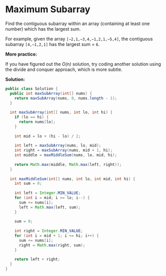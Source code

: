 # Maximum Subarray

Find the contiguous subarray within an array (containing at least one number) which has the largest sum.

For example, given the array `[−2,1,−3,4,−1,2,1,−5,4]`,
the contiguous subarray `[4,−1,2,1]` has the largest sum = `6`.

**More practice:**

If you have figured out the *O(n)* solution, try coding another solution using the divide and conquer approach, which is more subtle.

**Solution:**
```java
public class Solution {
  public int maxSubArray(int[] nums) {
    return maxSubArray(nums, 0, nums.length - 1);
  }
    
  int maxSubArray(int[] nums, int lo, int hi) {
    if (lo == hi) {
      return nums[lo];
    }
            
    int mid = lo + (hi - lo) / 2;
        
    int left = maxSubArray(nums, lo, mid);
    int right = maxSubArray(nums, mid + 1, hi);
    int middle = maxMiddleSum(nums, lo, mid, hi);
        
    return Math.max(middle, Math.max(left, right));
  }
    
  int maxMiddleSum(int[] nums, int lo, int mid, int hi) {
    int sum = 0;
        
    int left = Integer.MIN_VALUE;
    for (int i = mid; i >= lo; i--) {
      sum += nums[i];
      left = Math.max(left, sum);
    }
        
    sum = 0;
        
    int right = Integer.MIN_VALUE;
    for (int i = mid + 1; i <= hi; i++) {
      sum += nums[i];
      right = Math.max(right, sum);
    }
        
    return left + right;
  }
}
```